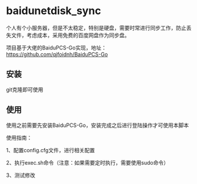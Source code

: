 # baidunetdisk_sync

 个人有个小服务器，但是不太稳定，特别是硬盘，需要时常进行同步工作，防止丢失文件，考虑成本，采用免费的百度网盘作为同步盘。

 项目基于大佬的BaiduPCS-Go实现，地址：https://github.com/qjfoidnh/BaiduPCS-Go

## 安装

git克隆即可使用


## 使用

使用之前需要先安装BaiduPCS-Go，安装完成之后进行登陆操作才可使用本脚本



使用指南：

1、配置config.cfg文件，进行相关配置

2、执行exec.sh命令（注意：如果需要定时执行，需要使用sudo命令）

3、测试修改